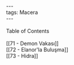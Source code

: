 ---<br>tags: Macera<br>---<br><br>Table of Contents<br><br>[[71 - Demon Vakası]]<br>[[72 - Elanor'la Buluşma]]<br>[[73 - Hidra]]